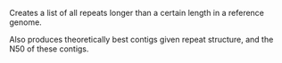 Creates a list of all repeats longer than a certain length in a reference genome.

Also produces theoretically best contigs given repeat structure, and the N50 of these contigs.
